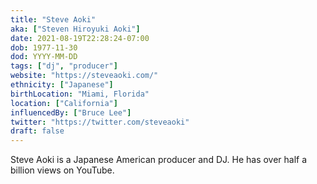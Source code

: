```yaml
---
title: "Steve Aoki"
aka: ["Steven Hiroyuki Aoki"]
date: 2021-08-19T22:28:24-07:00
dob: 1977-11-30
dod: YYYY-MM-DD
tags: ["dj", "producer"]
website: "https://steveaoki.com/"
ethnicity: ["Japanese"]
birthLocation: "Miami, Florida"
location: ["California"]
influencedBy: ["Bruce Lee"]
twitter: "https://twitter.com/steveaoki"
draft: false
---
```


Steve Aoki is a Japanese American producer and DJ. He has over half a billion views on YouTube.

